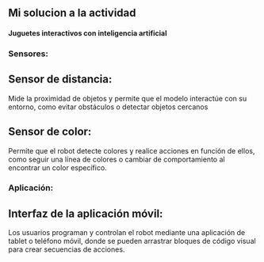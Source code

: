 ## Mi solucion a la actividad

#### Juguetes interactivos con inteligencia artificial

### Sensores:

## Sensor de distancia:
Mide la proximidad de objetos y permite que el modelo interactúe con su entorno, como evitar obstáculos o detectar objetos cercanos

## Sensor de color:
Permite que el robot detecte colores y realice acciones en función de ellos, como seguir una línea de colores o cambiar de comportamiento al encontrar un color específico.

### Aplicación:

## Interfaz de la aplicación móvil:
Los usuarios programan y controlan el robot mediante una aplicación de tablet o teléfono móvil, donde se pueden arrastrar bloques de código visual para crear secuencias de acciones. 










